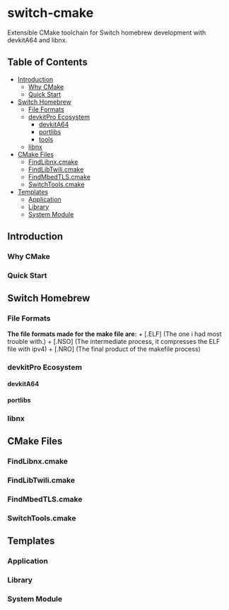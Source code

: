 # switch-cmake

Extensible CMake toolchain for Switch homebrew development with devkitA64 and libnx.

## Table of Contents

- [Introduction](#introduction)
  * [Why CMake](#why-cmake)
  * [Quick Start](#quick-start)
- [Switch Homebrew](#switch-homebrew)
  * [File Formats](#file-formats)
  * [devkitPro Ecosystem](#devkitpro-ecosystem)
    + [devkitA64](#devkita64)
    + [portlibs](#portlibs)
    + [tools](#tools)
  * [libnx](#libnx)
- [CMake Files](#cmake-files)
  * [FindLibnx.cmake](#findlibnxcmake)
  * [FindLibTwili.cmake](#findlibtwilicmake)
  * [FindMbedTLS.cmake](#findmbedtlscmake)
  * [SwitchTools.cmake](#switchtoolscmake)
- [Templates](#templates)
  * [Application](#application)
  * [Library](#library)
  * [System Module](#system-module)

## Introduction

### Why CMake

### Quick Start

## Switch Homebrew

### File Formats
 **The file formats made for the make file are:**
    + [.ELF] (The one i had most trouble with.)
    + [.NSO] (The intermediate process, it compresses the ELF file with ipv4)
    + [.NRO] (The final product of the makefile process)

### devkitPro Ecosystem

#### devkitA64

#### portlibs

### libnx

## CMake Files

### FindLibnx.cmake

### FindLibTwili.cmake

### FindMbedTLS.cmake

### SwitchTools.cmake

## Templates

### Application

### Library

### System Module
